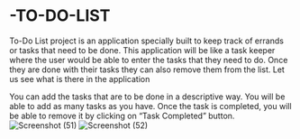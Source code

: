 # -TO-DO-LIST
To-Do List project is an application specially built to keep track of errands or tasks that need to be done. This application will be like a task keeper where the user would be able to enter the tasks that they need to do. Once they are done with their tasks they can also remove them from the list. Let us see what is there in the application

You can add the tasks that are to be done in a descriptive way.
You will be able to add as many tasks as you have.
Once the task is completed, you will be able to remove it by clicking on “Task Completed” button.
![Screenshot (51)](https://user-images.githubusercontent.com/89139455/204118910-5e206e0d-6819-49eb-beb8-4407a0d3f9df.png)
![Screenshot (52)](https://user-images.githubusercontent.com/89139455/204118914-cf8cc257-f817-4dbb-b6da-ae0d6927da7b.png)
